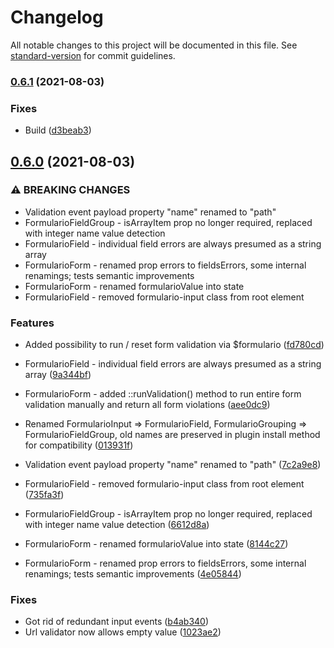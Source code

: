 # Changelog

All notable changes to this project will be documented in this file. See [standard-version](https://github.com/conventional-changelog/standard-version) for commit guidelines.

### [0.6.1](https://github.com/retailcrm/vue-formulario/compare/v0.6.0...v0.6.1) (2021-08-03)


### Fixes

* Build ([d3beab3](https://github.com/retailcrm/vue-formulario/commit/d3beab358387e5aaa99a957af9afdee158ccd30f))

## [0.6.0](https://github.com/retailcrm/vue-formulario/compare/v0.5.1...v0.6.0) (2021-08-03)


### ⚠ BREAKING CHANGES

* Validation event payload property "name" renamed to "path"
* FormularioFieldGroup - isArrayItem prop no longer required, replaced with integer name value detection
* FormularioField - individual field errors are always presumed as a string array
* FormularioForm - renamed prop errors to fieldsErrors, some internal renamings; tests semantic improvements
* FormularioForm - renamed formularioValue into state
* FormularioField - removed formulario-input class from root element

### Features

* Added possibility to run / reset form validation via $formulario ([fd780cd](https://github.com/retailcrm/vue-formulario/commit/fd780cd585d55d2f4cc0aac9c24ed515f0cf8c57))
* FormularioField - individual field errors are always presumed as a string array ([9a344bf](https://github.com/retailcrm/vue-formulario/commit/9a344bf8b52f1889fcc93a253b08de5c360e5873))
* FormularioForm - added ::runValidation() method to run entire form validation manually and return all form violations ([aee0dc9](https://github.com/retailcrm/vue-formulario/commit/aee0dc977a538e6279ce0006ae675182f44f1333))
* Renamed FormularioInput => FormularioField, FormularioGrouping => FormularioFieldGroup, old names are preserved in plugin install method for compatibility ([013931f](https://github.com/retailcrm/vue-formulario/commit/013931fbfc1d0a5d0a8b27c7a2b9555a039bd142))
* Validation event payload property "name" renamed to "path" ([7c2a9e8](https://github.com/retailcrm/vue-formulario/commit/7c2a9e8110b443f0f2108d963dcd510e0ff2feb5))


* FormularioField - removed formulario-input class from root element ([735fa3f](https://github.com/retailcrm/vue-formulario/commit/735fa3f126b7b9f8f485b5928f396f2d787ace18))
* FormularioFieldGroup - isArrayItem prop no longer required, replaced with integer name value detection ([6612d8a](https://github.com/retailcrm/vue-formulario/commit/6612d8a5f930b535241cd0d27e2bfe7742f71627))
* FormularioForm - renamed formularioValue into state ([8144c27](https://github.com/retailcrm/vue-formulario/commit/8144c27c692fce3e685086180cffa52a3f78a25b))
* FormularioForm - renamed prop errors to fieldsErrors, some internal renamings; tests semantic improvements ([4e05844](https://github.com/retailcrm/vue-formulario/commit/4e05844e7325323d7c2054d362a5c1ae2cca8e13))


### Fixes

* Got rid of redundant input events ([b4ab340](https://github.com/retailcrm/vue-formulario/commit/b4ab3404a4ea078f0e2834a07afa93aa57bc025d))
* Url validator now allows empty value ([1023ae2](https://github.com/retailcrm/vue-formulario/commit/1023ae2fc17b4a170d1ba444f1222fd0563b5caa))

